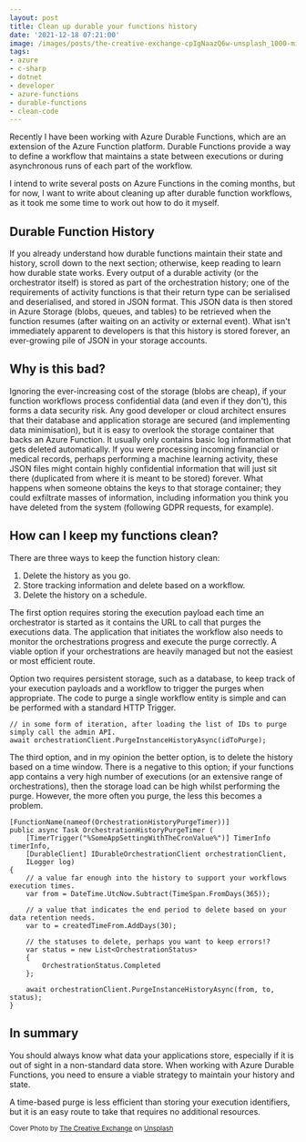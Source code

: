 ```yaml
---
layout: post
title: Clean up durable your functions history
date: '2021-12-18 07:21:00'
image: /images/posts/the-creative-exchange-cpIgNaazQ6w-unsplash_1000-min.jpg
tags:
- azure
- c-sharp
- dotnet
- developer
- azure-functions
- durable-functions
- clean-code
---
```


Recently I have been working with Azure Durable Functions, which are an extension of the Azure Function platform. Durable Functions provide a way to define a workflow that maintains a state between executions or during asynchronous runs of each part of the workflow.

I intend to write several posts on Azure Functions in the coming months, but for now, I want to write about cleaning up after durable function workflows, as it took me some time to work out how to do it myself.

## Durable Function History
If you already understand how durable functions maintain their state and history, scroll down to the next section; otherwise, keep reading to learn how durable state works.
Every output of a durable activity (or the orchestrator itself) is stored as part of the orchestration history; one of the requirements of activity functions is that their return type can be serialised and deserialised, and stored in JSON format. This JSON data is then stored in Azure Storage (blobs, queues, and tables) to be retrieved when the function resumes (after waiting on an activity or external event).
What isn't immediately apparent to developers is that this history is stored forever, an ever-growing pile of JSON in your storage accounts.
<!--more-->
## Why is this bad?
Ignoring the ever-increasing cost of the storage (blobs are cheap), if your function workflows process confidential data (and even if they don't), this forms a data security risk. Any good developer or cloud architect ensures that their database and application storage are secured (and implementing data minimisation), but it is easy to overlook the storage container that backs an Azure Function. It usually only contains basic log information that gets deleted automatically. 
If you were processing incoming financial or medical records, perhaps performing a machine learning activity, these JSON files might contain highly confidential information that will just sit there (duplicated from where it is meant to be stored) forever. What happens when someone obtains the keys to that storage container; they could exfiltrate masses of information, including information you think you have deleted from the system (following GDPR requests, for example).

## How can I keep my functions clean?

There are three ways to keep the function history clean:

1. Delete the history as you go.
2. Store tracking information and delete based on a workflow.
3. Delete the history on a schedule.

The first option requires storing the execution payload each time an orchestrator is started as it contains the URL to call that purges the executions data. The application that initiates the workflow also needs to monitor the orchestrations progress and execute the purge correctly. A viable option if your orchestrations are heavily managed but not the easiest or most efficient route.

Option two requires persistent storage, such as a database, to keep track of your execution payloads and a workflow to trigger the purges when appropriate. The code to purge a single workflow entity is simple and can be performed with a standard HTTP Trigger.

<!--kg-card-begin: markdown-->

    // in some form of iteration, after loading the list of IDs to purge simply call the admin API.
    await orchestrationClient.PurgeInstanceHistoryAsync(idToPurge);

<!--kg-card-end: markdown-->

The third option, and in my opinion the better option, is to delete the history based on a time window. There is a negative to this option; if your functions app contains a very high number of executions (or an extensive range of orchestrations), then the storage load can be high whilst performing the purge. However, the more often you purge, the less this becomes a problem.

<!--kg-card-begin: markdown-->

    [FunctionName(nameof(OrchestrationHistoryPurgeTimer))]
    public async Task OrchestrationHistoryPurgeTimer (
        [TimerTrigger("%SomeAppSettingWithTheCronValue%")] TimerInfo timerInfo,
        [DurableClient] IDurableOrchestrationClient orchestrationClient,
        ILogger log)
    {
        // a value far enough into the history to support your workflows execution times.
        var from = DateTime.UtcNow.Subtract(TimeSpan.FromDays(365));
        
        // a value that indicates the end period to delete based on your data retention needs.
        var to = createdTimeFrom.AddDays(30);

        // the statuses to delete, perhaps you want to keep errors!?
        var status = new List<OrchestrationStatus>
        {
            OrchestrationStatus.Completed
        };

        await orchestrationClient.PurgeInstanceHistoryAsync(from, to, status);
    }

<!--kg-card-end: markdown-->

## In summary
You should always know what data your applications store, especially if it is out of sight in a non-standard data store. When working with Azure Durable Functions, you need to ensure a viable strategy to maintain your history and state.

A time-based purge is less efficient than storing your execution identifiers, but it is an easy route to take that requires no additional resources.


<small>Cover Photo by <a href="https://unsplash.com/@thecreative_exchange?utm_source=melodiouscode&amp;utm_medium=referral&amp;utm_content=creditCopyText">The Creative Exchange</a> on <a href="https://unsplash.com/photos/cpIgNaazQ6w?utm_source=melodiouscode&amp;utm_medium=referral&amp;utm_content=creditCopyText">Unsplash</a></small>